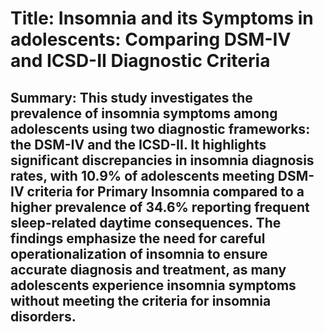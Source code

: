 # Title: Insomnia and its Symptoms in adolescents: Comparing DSM-IV and ICSD-II Diagnostic Criteria

## Summary: This study investigates the prevalence of insomnia symptoms among adolescents using two diagnostic frameworks: the DSM-IV and the ICSD-II. It highlights significant discrepancies in insomnia diagnosis rates, with 10.9% of adolescents meeting DSM-IV criteria for Primary Insomnia compared to a higher prevalence of 34.6% reporting frequent sleep-related daytime consequences. The findings emphasize the need for careful operationalization of insomnia to ensure accurate diagnosis and treatment, as many adolescents experience insomnia symptoms without meeting the criteria for insomnia disorders.